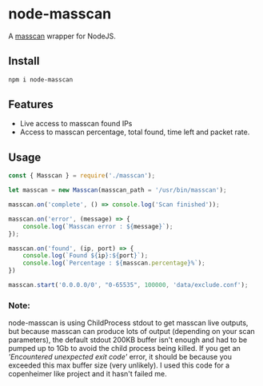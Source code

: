 node-masscan
====
A [masscan](https://github.com/robertdavidgraham/masscan) wrapper for NodeJS.

Install
-------
```bash
npm i node-masscan
```

Features
----------------
* Live access to masscan found IPs
* Access to masscan percentage, total found, time left and packet rate.

Usage
-----

```javascript
const { Masscan } = require('./masscan');

let masscan = new Masscan(masscan_path = '/usr/bin/masscan');

masscan.on('complete', () => console.log('Scan finished'));

masscan.on('error', (message) => {
    console.log(`Masscan error : ${message}`);
});

masscan.on('found', (ip, port) => {
    console.log(`Found ${ip}:${port}`);
    console.log(`Percentage : ${masscan.percentage}%`);
})

masscan.start('0.0.0.0/0', "0-65535", 100000, 'data/exclude.conf');
```

### Note:
node-masscan is using ChildProcess stdout to get masscan live outputs, but because masscan can produce lots of output (depending on your scan parameters), the default stdout 200KB buffer isn't enough and had to be pumped up to 1Gb to avoid the child process being killed. If you get an *'Encountered unexpected exit code'* error, it should be because you exceeded this max buffer size (very unlikely). I used this code for a copenheimer like project and it hasn't failed me.



